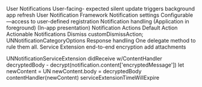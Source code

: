 User Notifications
  User-facing- expected
  silent update
    triggers background app refresh
User Notification Framework
  Notification settings
    Configurable—access to user-defined registration
  Notification handling
    (Application in foreground)
    (In-app presentation)
Notification Actions
  Default Action
  Actionable Notifications
  Dismiss
    customDismissAction; UNNotificationCategoryOptions
  Response handling
    One delegate method to rule them all.
Service Extension
  end-to-end encryption
  add attachments

UNNotificationServiceExtension
  didReceive w/ContentHandler
    decryptedBody - decrypt(notification.content['encryptedMessage'])
    let newContent = UN
    newContent.body = decryptedBody
    contentHandler(newContent)
  serviceExtensionTimeWillExpire
